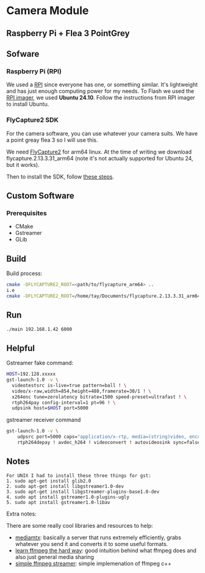 # Camera Module

## Raspberry Pi + Flea 3 PointGrey

## Sofware

### Raspberry Pi (RPI)

We used a [RPI](https://www.raspberrypi.com) since everyone has one, or something similar. It's lightweight and has just enough computing power for my needs. To Flash we used the [RPI imager](https://www.raspberrypi.com/software/), we used **Ubuntu 24.10**. Follow the instructions from RPI imager to install Ubuntu.

### FlyCapture2 SDK

For the camera software, you can use whatever your camera suits. We have a point greay flea 3 so I will use this.

We need [FlyCapture2](https://www.teledynevisionsolutions.com/en-gb/products/flycapture-sdk/) for arm64 linux. At the time of writing we download flycapture.2.13.3.31_arm64 (note it's not actually supported for Ubuntu 24, but it works).

Then to install the SDK, follow [these steps](https://www.teledynevisionsolutions.com/en-gb/support/support-center/application-note/iis/getting-started-with-flycapture-2-and-arm/).

## Custom Software

### Prerequisites

- CMake
- Gstreamer
- GLib

## Build

Build process:

```bash
cmake -DFLYCAPTURE2_ROOT=<path/to/flycapture_arm64> ..
i.e
cmake -DFLYCAPTURE2_ROOT=/home/tay/Documents/flycapture.2.13.3.31_arm64 ..
```

## Run

```bash
./main 192.168.1.42 6000
```


## Helpful

Gstreamer fake command:
```bash
HOST=192.128.xxxxx
gst-launch-1.0 -v \
  videotestsrc is-live=true pattern=ball ! \
  video/x-raw,width=854,height=480,framerate=30/1 ! \
  x264enc tune=zerolatency bitrate=1500 speed-preset=ultrafast ! \
  rtph264pay config-interval=1 pt=96 ! \
  udpsink host=$HOST port=5000

```
gstreamer receiver command

```bash
gst-launch-1.0 -v \
    udpsrc port=5000 caps="application/x-rtp, media=(string)video, encoding-name=(string)H264, payload=96, clock-rate=90000" ! \
    rtph264depay ! avdec_h264 ! videoconvert ! autovideosink sync=false
```

## Notes

```text
For UNIX I had to install these three things for gst:
1. sudo apt-get install glib2.0
2. sudo apt-get install libgstreamer1.0-dev
3. sudo apt-get install libgstreamer-plugins-base1.0-dev
4. sudo apt install gstreamer1.0-plugins-ugly
5. sudo apt install gstreamer1.0-libav
```

Extra notes:

There are some really cool libraries and resources to help:

- [mediamtx](https://github.com/bluenviron/mediamtx?tab=readme-ov-file#generic-webcam): basically a server that runs extremely efficiently, grabs whatever you send it and converts it to some useful formats.
- [learn ffmpeg the hard way](https://github.com/leandromoreira/ffmpeg-libav-tutorial?tab=readme-ov-file#video---what-you-see): good intuition behind what ffmpeg does and also just general media sharing
- [simple ffmpeg streamer](https://github.com/leixiaohua1020/simplest_ffmpeg_streamer/): simple implemenation of ffmpeg c++
